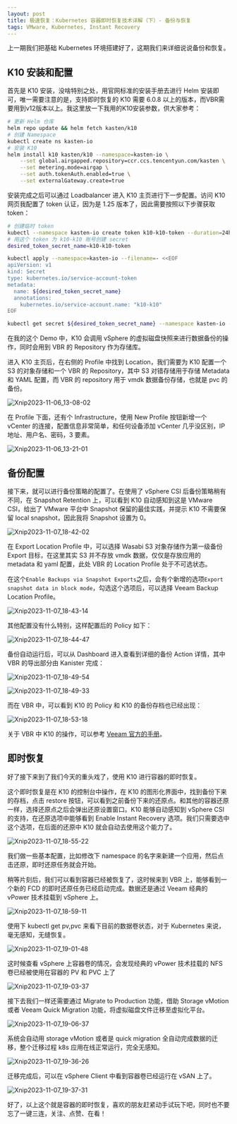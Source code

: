 ```yaml
---
layout: post
title: 极速恢复：Kubernetes 容器即时恢复技术详解（下）- 备份与恢复
tags: VMware, Kubernetes, Instant Recovery
---
```


上一期我们把基础 Kubernetes 环境搭建好了，这期我们来详细说说备份和恢复。

## K10 安装和配置

首先是 K10 安装，没啥特别之处，用官网标准的安装手册去进行 Helm 安装即可，唯一需要注意的是，支持即时恢复的 K10 需要 6.0.8 以上的版本，而VBR需要用到v12版本以上。我这里放一下我用的K10安装参数，供大家参考：

```bash
# 更新 Helm 仓库
helm repo update && helm fetch kasten/k10
# 创建 Namespace
kubectl create ns kasten-io
# 安装 K10
helm install k10 kasten/k10 --namespace=kasten-io \
    --set global.airgapped.repository=ccr.ccs.tencentyun.com/kasten \
    --set metering.mode=airgap \
    --set auth.tokenAuth.enabled=true \
    --set externalGateway.create=true
```

安装完成之后可以通过 Loadbalancer 进入 K10 主页进行下一步配置。访问 K10 网页我配置了 token 认证，因为是 1.25 版本了，因此需要按照以下步骤获取 token：

```bash
# 创建临时 token
kubectl --namespace kasten-io create token k10-k10-token --duration=24h
# 用这个 token 为 k10-k10 账号创建 secret
desired_token_secret_name=k10-k10-token

kubectl apply --namespace=kasten-io --filename=- <<EOF
apiVersion: v1
kind: Secret
type: kubernetes.io/service-account-token
metadata:
  name: ${desired_token_secret_name}
  annotations:
    kubernetes.io/service-account.name: "k10-k10"
EOF

kubectl get secret ${desired_token_secret_name} --namespace kasten-io -ojsonpath="{.data.token}" | base64 --decode
```

在我的这个 Demo 中，K10 会调用 vSphere 的虚拟磁盘快照来进行数据备份的操作，同时会用到 VBR 的 Repository 作为存储库。

进入 K10 主页后，在右侧的 Profile 中找到 Location，我们需要为 K10 配置一个 S3 的对象存储和一个 VBR 的 Repository，其中 S3 对错存储用于存储 Metadata 和 YAML 配置，而 VBR 的 repository 用于 vmdk 数据备份存储，也就是 pvc 的备份。

![Xnip2023-11-06_13-08-02](http://image.backupnext.cloud/uPic/Xnip2023-11-06_13-08-02.jpg)

在 Profile 下面，还有个 Infrastructure，使用 New Profile 按钮新增一个 vCenter 的连接，配置信息非常简单，和任何设备添加 vCenter 几乎没区别，IP 地址、用户名、密码，3 要素。

![Xnip2023-11-06_13-21-01](http://image.backupnext.cloud/uPic/Xnip2023-11-06_13-21-01.jpg)

## 备份配置

接下来，就可以进行备份策略的配置了。在使用了 vSphere CSI 后备份策略稍有不同，在 Snapshot Retention 上，可以看到 K10 自动感知到这是 VMware CSI，给出了 VMware 平台中 Snapshot 保留的最佳实践，并提示 K10 不需要保留 local snapshot，因此我将 Snapshot 设置为 0。

![Xnip2023-11-07_18-42-02](http://image.backupnext.cloud/uPic/Xnip2023-11-07_18-42-02.jpg)

在 Export Location Profile 中，可以选择 Wasabi S3 对象存储作为第一级备份 Export 目标，在这里其实 S3 并不存放 vmdk 数据，仅仅是存放应用的 metadata 和 yaml 配置，此处 VBR 的 Location Profile 处于不可选状态。

在这个`Enable Backups via Snapshot Exports`之后，会有个新增的选项`Export snapshot data in block mode`，勾选这个选项后，可以选择 Veeam Backup Location Profile。

![Xnip2023-11-07_18-43-14](http://image.backupnext.cloud/uPic/Xnip2023-11-07_18-43-14.jpg)

其他配置没有什么特别，这样配置后的 Policy 如下：

![Xnip2023-11-07_18-44-47](/Users/lei/SynologyDrive/Coku2015.github.io/_posts/assets/Xnip2023-11-07_18-44-47.jpg)

备份自动运行后，可以从 Dashboard 进入查看到详细的备份 Action 详情，其中 VBR 的导出部分由 Kanister 完成：

![Xnip2023-11-07_18-49-54](/Users/lei/SynologyDrive/Coku2015.github.io/_posts/assets/Xnip2023-11-07_18-49-54.jpg)

![Xnip2023-11-07_18-49-33](/Users/lei/SynologyDrive/Coku2015.github.io/_posts/assets/Xnip2023-11-07_18-49-33.jpg)

而在 VBR 中，可以看到 K10 的 Policy 和 K10 的备份存档也已经出现：

![Xnip2023-11-07_18-53-18](/Users/lei/SynologyDrive/Coku2015.github.io/_posts/assets/Xnip2023-11-07_18-53-18.jpg)

关于 VBR 中 K10 的操作，可以参考 [Veeam 官方的手册](https://helpcenter.veeam.com/docs/backup/kasten_integration/overview.html?ver=110)。

## 即时恢复

好了接下来到了我们今天的重头戏了，使用 K10 进行容器的即时恢复。

这个即时恢复是在 K10 的控制台中操作，在 K10 的图形化界面中，找到备份下来的存档，点击 restore 按钮，可以看到之前备份下来的还原点。和其他的容器还原一样，选择还原点之后会弹出还原设置窗口。K10 能够自动感知到 vSphere CSI 的支持，在还原选项中能够看到 Enable Instant Recovery 选项。我们只需要选中这个选项，在后面的还原中 K10 就会自动去使用这个能力了。

![Xnip2023-11-07_18-55-22](/Users/lei/SynologyDrive/Coku2015.github.io/_posts/assets/Xnip2023-11-07_18-55-22.jpg)

我们做一些基本配置，比如修改下 namespace 的名字来新建一个应用，然后点击还原，即时还原任务就会开始。

稍等片刻后，我们可以看到容器已经被恢复了，这时候来到 VBR 上，能够看到一个新的 FCD 的即时还原任务已经启动完成。数据还是通过 Veeam 经典的 vPower 技术挂载到 vSphere 上。

![Xnip2023-11-07_18-59-11](/Users/lei/SynologyDrive/Coku2015.github.io/_posts/assets/Xnip2023-11-07_18-59-11.jpg)

使用下 kubectl get pv,pvc 来看下目前的数据卷状态，对于 Kubernetes 来说，毫无感知，无缝恢复。

![Xnip2023-11-07_19-01-48](/Users/lei/SynologyDrive/Coku2015.github.io/_posts/assets/Xnip2023-11-07_19-01-48.jpg)

这时候查看 vSphere 上容器卷的情况，会发现经典的 vPower 技术挂载的 NFS 卷已经被使用在容器的 PV 和 PVC 上了

![Xnip2023-11-07_19-03-37](/Users/lei/SynologyDrive/Coku2015.github.io/_posts/assets/Xnip2023-11-07_19-03-37.jpg)

接下去我们一样还需要通过 Migrate to Production 功能，借助 Storage vMotion 或者 Veeam Quick Migration 功能，将虚拟磁盘文件迁移至虚拟化平台。

![Xnip2023-11-07_19-06-37](/Users/lei/SynologyDrive/Coku2015.github.io/_posts/assets/Xnip2023-11-07_19-06-37.jpg)

系统会自动用 storage vMotion 或者是 quick migration 全自动完成数据的迁移，整个迁移过程 k8s 应用在线正常运行，完全无感知。

![Xnip2023-11-07_19-36-26](/Users/lei/SynologyDrive/Coku2015.github.io/_posts/assets/Xnip2023-11-07_19-36-26.jpg)

迁移完成后，可以在 vSphere Client 中看到容器卷已经运行在 vSAN 上了。

![Xnip2023-11-07_19-37-31](/Users/lei/SynologyDrive/Coku2015.github.io/_posts/assets/Xnip2023-11-07_19-37-31.jpg)

好了，以上这个就是容器的即时恢复，喜欢的朋友赶紧动手试玩下吧，同时也不要忘了一键三连，关注、点赞、在看！
